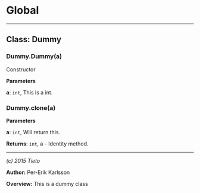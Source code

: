# Global





* * *

## Class: Dummy


### Dummy.Dummy(a) 

Constructor

**Parameters**

**a**: `int`, This is a int.


### Dummy.clone(a) 

**Parameters**

**a**: `int`, Will return this.

**Returns**: `int`, a - Identity method.



* * *

*(c) 2015 Tieto*

**Author:** Per-Erik Karlsson



**Overview:** This is a dummy class


